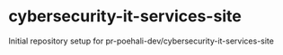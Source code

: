 # cybersecurity-it-services-site

Initial repository setup for pr-poehali-dev/cybersecurity-it-services-site